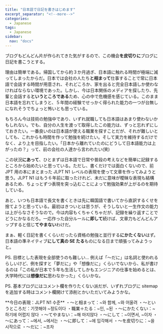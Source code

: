 ```yaml
---
title: "日本語で日記を書きはじめます"
excerpt_separator: "<!--more-->"
categories:
  - Japanese
tags:
  - Japanese
sidebar:
  nav: "docs"
---
```

ブログもどんどん片が作られてきた気がするので、この機会**を皮切りに**ブログに日記を書こうとする。

理由は簡単である。帰国してから約３か月過ぎ、日本語に触れる時間が極端に減ってしまったからだ。日本では会社の人たち**と相まって**仕事することで常に日本語で会話する時間が用意され、それどころか、家を出ると完全日本語しか使わなければならない環境であった。しかし、今は日本関係のメディアを探したり、先輩と会話する**というところである**ため、心の中で危機感を感じている。このまま日本語を忘れてしまうと、５年間の経験でせっかく得られた能力の一つが台無しになれそうでちょっと怖いとも思っている。

もちろん今は技術の勉強中であり、いずれ就職しても日本語はあまり使わないかもしれない。でも、自分の人生を渡って取得したこの能力は、ずっと忘れずにしておきたい。一番良いのは日本語が使える職業を探すことだが、それが難しいとしても、これからも時間を作って勉強を続けたい。そして実力を維持するだけでなく、より上を目指したい。「日本から離れていたのにどうして日本語能力は上がったの？」って、前の会社の人達から言われたい(笑)

この状況**にあって**、ひとまずは日本語で日常や普段の考えなどを簡単に記録するところから始めたいと思っている。ただし、書くだけでは面白くないので、前 JPT 用の本にまとまった JLPT N1 レベルの表現を使って文章を作ってみようと思う。JLPT N1 はもう６年前に取ったけれど、未だに意味が曖昧な表現も結構あるため、ちょっとずつ表現を突っ込むことによって勉強効果が上がるのを期待している。

あと、いつも日本語で長文を書くときは先に韓国語で書いてから直訳するくせを捨てようと思っている。最初はきついとは思うが、そうしないと一生作文の能力は上がらなさそうなので。今は内容もくちゃくちゃだが、記録を繰り返すことでどうにかなるだろ。一応作った自分ルールに**即して**続けば、文章力もどんどんアップすると信じ**てやまない**わけだ。

まぁ、軽く日記を書くくらいだったら資格の勉強と並行する**にかたくない**はず。日本語の準ネイティブ**にして真の SE たる**ものになる日まで頑張ってみようっと。

PS. 目標とした表現を全部使うのも難しい... 例えば「～だに」は名詞と使われるらしいけど、例を探すと「夢だに」や「想像だに」くらいでないから、私が書けるのは「この私が日本で５年も生活してしかもエンジニアの仕事を始めるとは、大学時代には**想像だに**思わなかった」くらいかな。

PS. 基本ブログにはコメント欄を作りたくない派だが、いずれブログに sitemap を追加する時はコメント欄開けて添削とかいただいてみようかな。

<div class="notice--danger" markdown="1">
**今日の表現：JLPT N1 수준**  
・～と相まって：~와 함께, ~와 어울려  
・～というところだ：기껏해야 ~정도이다  
・職業＋たる：~인, ~된  
・～にかたくない：~하기에 어렵지 않다  
・～てやまない：~해 마지않다  
・～にして：~이면서, ~이자  
・～にあって：~에서, ~에서는  
・～に即して：~에 입각해서  
・～を皮切りに：~을 시작으로  
・～だに：~조차
</div>
